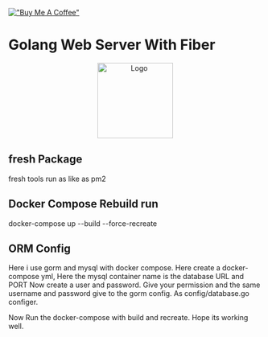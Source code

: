 [!["Buy Me A Coffee"](https://www.buymeacoffee.com/assets/img/custom_images/orange_img.png)](https://buymeacoffee.com/arnobalmazee)

# Golang Web Server With Fiber

<center>
<img align="center" width="150" height="150" alt="Logo" src="https://go.dev/images/gophers/motorcycle.svg">
</center>

## fresh Package

fresh tools run as like as pm2 

## Docker Compose Rebuild run

docker-compose up --build --force-recreate

## ORM Config

Here i use gorm and mysql with docker compose. Here create a docker-compose yml, Here the mysql container name is the database URL and PORT
Now create a user and password. Give your permission and the same username and password give to the gorm config. As config/database.go configer.

Now Run the docker-compose with build and recreate. Hope its working well.
